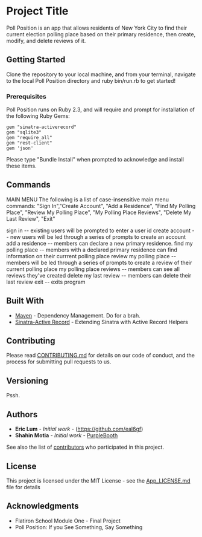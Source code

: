 # Project Title

Poll Position is an app that allows residents of New York City to find their current election polling place based on their primary residence, then create, modify, and delete reviews of it.

## Getting Started

Clone the repository to your local machine, and from your terminal, navigate to the local Poll Position directory and ruby bin/run.rb to get started!

### Prerequisites

Poll Position runs on Ruby 2.3, and will require and prompt for installation of the following Ruby Gems:

```
gem "sinatra-activerecord"
gem "sqlite3"
gem "require_all"
gem "rest-client"
gem 'json'
```

Please type "Bundle Install" when prompted to acknowledge and install these items.

## Commands

MAIN MENU
The following is a list of case-insensitive main menu commands:
"Sign In","Create Account", "Add a Residence", "Find My Polling Place", "Review My Polling Place", "My Polling Place Reviews", "Delete My Last Review", "Exit"

sign in -- existing users will be prompted to enter a user id
create account -- new users will be led through a series of prompts to create an account
add a residence -- members can declare a new primary residence.
find my polling place -- members with a declared primary residence can find information on their currrent polling place
review my polling place -- members will be led through a series of prompts to create a review of their current polling place
my polling place reviews -- members can see all reviews they've created
delete my last review -- members can delete their last review
exit -- exits program

## Built With

* [Maven](https://bundler.io/) - Dependency Management.  Do for a brah.
* [Sinatra-Active Record](https://rubygems.org/gems/sinatra-activerecord) - Extending Sinatra with Active Record Helpers

## Contributing

Please read [CONTRIBUTING.md](https://gist.github.com/PurpleBooth/b24679402957c63ec426) for details on our code of conduct, and the process for submitting pull requests to us.

## Versioning

Pssh.

## Authors

* **Eric Lum** - *Initial work* - (https://github.com/eal6gf)
* **Shahin Motia** - *Initial work* - [PurpleBooth](https://github.com/nspp99b)

See also the list of [contributors](https://github.com/your/project/contributors) who participated in this project.

## License

This project is licensed under the MIT License - see the [App_LICENSE.md](App_LICENSE.md) file for details

## Acknowledgments

* Flatiron School Module One - Final Project
* Poll Position:  If you See Something, Say Something

